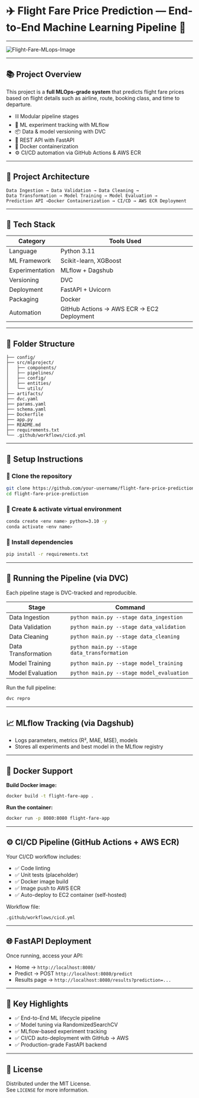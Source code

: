# ✈️ Flight Fare Price Prediction — End-to-End Machine Learning Pipeline 🚀

---

![Flight-Fare-MLops-Image](https://github.com/user-attachments/assets/588a03d2-8ac2-49da-ba66-068ba90a8caf)

---

## 📚 Project Overview

This project is a **full MLOps-grade system** that predicts flight fare prices based on flight details such as airline, route, booking class, and time to departure.

- ⛓️ Modular pipeline stages
- 🧪 ML experiment tracking with MLflow
- 📦 Data & model versioning with DVC
- 🚀 REST API with FastAPI
- 🐳 Docker containerization
- ⚙️ CI/CD automation via GitHub Actions & AWS ECR

---

## 🏧 Project Architecture

```
Data Ingestion → Data Validation → Data Cleaning →
Data Transformation → Model Training → Model Evaluation →
Prediction API →Docker Containerization → CI/CD → AWS ECR Deployment
```

---

## 🚀 Tech Stack

| Category        | Tools Used                                |
| --------------- | ----------------------------------------- |
| Language        | Python 3.11                               |
| ML Framework    | Scikit-learn, XGBoost                     |
| Experimentation | MLflow + Dagshub                          |
| Versioning      | DVC                                       |
| Deployment      | FastAPI + Uvicorn                         |
| Packaging       | Docker                                    |
| Automation      | GitHub Actions → AWS ECR → EC2 Deployment |

---

## 📂 Folder Structure

```
├── config/
├── src/mlproject/
│   ├── components/
│   ├── pipelines/
│   ├── config/
│   ├── entities/
│   └── utils/
├── artifacts/
├── dvc.yaml
├── params.yaml
├── schema.yaml
├── Dockerfile
├── app.py
├── README.md
├── requirements.txt
└── .github/workflows/cicd.yml
```

---

## 💠 Setup Instructions

### 🔹 Clone the repository

```bash
git clone https://github.com/your-username/flight-fare-price-prediction.git
cd flight-fare-price-prediction
```

### 🔹 Create & activate virtual environment

```bash
conda create <env name> python=3.10 -y
conda activate <env name>
```

### 🔹 Install dependencies

```bash
pip install -r requirements.txt
```

---

## 🧪 Running the Pipeline (via DVC)

Each pipeline stage is DVC-tracked and reproducible.

| Stage               | Command                                      |
| ------------------- | -------------------------------------------- |
| Data Ingestion      | `python main.py --stage data_ingestion`      |
| Data Validation     | `python main.py --stage data_validation`     |
| Data Cleaning       | `python main.py --stage data_cleaning`       |
| Data Transformation | `python main.py --stage data_transformation` |
| Model Training      | `python main.py --stage model_training`      |
| Model Evaluation    | `python main.py --stage model_evaluation`    |

Run the full pipeline:

```bash
dvc repro
```

---

## 📈 MLflow Tracking (via Dagshub)

- Logs parameters, metrics (R², MAE, MSE), models
- Stores all experiments and best model in the MLflow registry

---

## 🐳 Docker Support

**Build Docker image:**

```bash
docker build -t flight-fare-app .
```

**Run the container:**

```bash
docker run -p 8080:8080 flight-fare-app
```

---

## ⚙️ CI/CD Pipeline (GitHub Actions + AWS ECR)

Your CI/CD workflow includes:

- ✅ Code linting
- ✅ Unit tests (placeholder)
- ✅ Docker image build
- ✅ Image push to AWS ECR
- ✅ Auto-deploy to EC2 container (self-hosted)

Workflow file:

```
.github/workflows/cicd.yml
```

---

## 🌐 FastAPI Deployment

Once running, access your API:

- Home → `http://localhost:8080/`
- Predict → POST `http://localhost:8080/predict`
- Results page → `http://localhost:8080/results?prediction=...`

---

## 🧠 Key Highlights

- ✅ End-to-End ML lifecycle pipeline
- ✅ Model tuning via RandomizedSearchCV
- ✅ MLflow-based experiment tracking
- ✅ CI/CD auto-deployment with GitHub → AWS
- ✅ Production-grade FastAPI backend

---

## 📄 License

Distributed under the MIT License.\
See `LICENSE` for more information.
